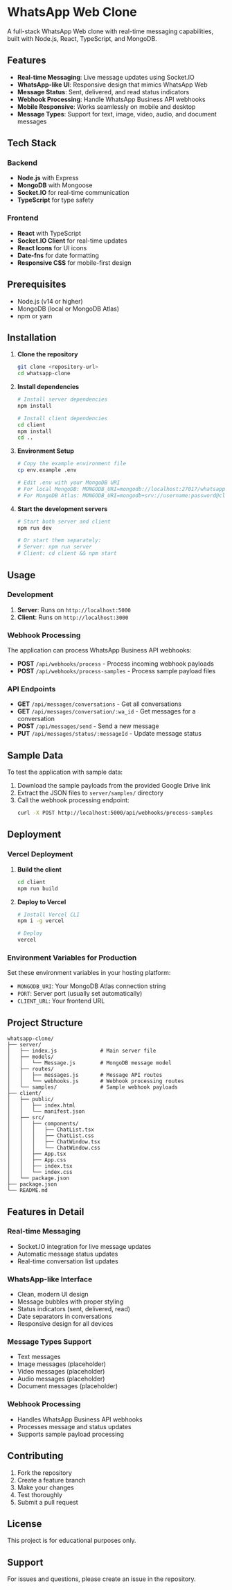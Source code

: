 # WhatsApp Web Clone

A full-stack WhatsApp Web clone with real-time messaging capabilities, built with Node.js, React, TypeScript, and MongoDB.

## Features

- **Real-time Messaging**: Live message updates using Socket.IO
- **WhatsApp-like UI**: Responsive design that mimics WhatsApp Web
- **Message Status**: Sent, delivered, and read status indicators
- **Webhook Processing**: Handle WhatsApp Business API webhooks
- **Mobile Responsive**: Works seamlessly on mobile and desktop
- **Message Types**: Support for text, image, video, audio, and document messages

## Tech Stack

### Backend
- **Node.js** with Express
- **MongoDB** with Mongoose
- **Socket.IO** for real-time communication
- **TypeScript** for type safety

### Frontend
- **React** with TypeScript
- **Socket.IO Client** for real-time updates
- **React Icons** for UI icons
- **Date-fns** for date formatting
- **Responsive CSS** for mobile-first design

## Prerequisites

- Node.js (v14 or higher)
- MongoDB (local or MongoDB Atlas)
- npm or yarn

## Installation

1. **Clone the repository**
   ```bash
   git clone <repository-url>
   cd whatsapp-clone
   ```

2. **Install dependencies**
   ```bash
   # Install server dependencies
   npm install
   
   # Install client dependencies
   cd client
   npm install
   cd ..
   ```

3. **Environment Setup**
   ```bash
   # Copy the example environment file
   cp env.example .env
   
   # Edit .env with your MongoDB URI
   # For local MongoDB: MONGODB_URI=mongodb://localhost:27017/whatsapp
   # For MongoDB Atlas: MONGODB_URI=mongodb+srv://username:password@cluster.mongodb.net/whatsapp
   ```

4. **Start the development servers**
   ```bash
   # Start both server and client
   npm run dev
   
   # Or start them separately:
   # Server: npm run server
   # Client: cd client && npm start
   ```

## Usage

### Development

1. **Server**: Runs on `http://localhost:5000`
2. **Client**: Runs on `http://localhost:3000`

### Webhook Processing

The application can process WhatsApp Business API webhooks:

- **POST** `/api/webhooks/process` - Process incoming webhook payloads
- **POST** `/api/webhooks/process-samples` - Process sample payload files

### API Endpoints

- **GET** `/api/messages/conversations` - Get all conversations
- **GET** `/api/messages/conversation/:wa_id` - Get messages for a conversation
- **POST** `/api/messages/send` - Send a new message
- **PUT** `/api/messages/status/:messageId` - Update message status

## Sample Data

To test the application with sample data:

1. Download the sample payloads from the provided Google Drive link
2. Extract the JSON files to `server/samples/` directory
3. Call the webhook processing endpoint:
   ```bash
   curl -X POST http://localhost:5000/api/webhooks/process-samples
   ```

## Deployment

### Vercel Deployment

1. **Build the client**
   ```bash
   cd client
   npm run build
   ```

2. **Deploy to Vercel**
   ```bash
   # Install Vercel CLI
   npm i -g vercel
   
   # Deploy
   vercel
   ```

### Environment Variables for Production

Set these environment variables in your hosting platform:

- `MONGODB_URI`: Your MongoDB Atlas connection string
- `PORT`: Server port (usually set automatically)
- `CLIENT_URL`: Your frontend URL

## Project Structure

```
whatsapp-clone/
├── server/
│   ├── index.js              # Main server file
│   ├── models/
│   │   └── Message.js        # MongoDB message model
│   ├── routes/
│   │   ├── messages.js       # Message API routes
│   │   └── webhooks.js       # Webhook processing routes
│   └── samples/              # Sample webhook payloads
├── client/
│   ├── public/
│   │   ├── index.html
│   │   └── manifest.json
│   ├── src/
│   │   ├── components/
│   │   │   ├── ChatList.tsx
│   │   │   ├── ChatList.css
│   │   │   ├── ChatWindow.tsx
│   │   │   └── ChatWindow.css
│   │   ├── App.tsx
│   │   ├── App.css
│   │   ├── index.tsx
│   │   └── index.css
│   └── package.json
├── package.json
└── README.md
```

## Features in Detail

### Real-time Messaging
- Socket.IO integration for live message updates
- Automatic message status updates
- Real-time conversation list updates

### WhatsApp-like Interface
- Clean, modern UI design
- Message bubbles with proper styling
- Status indicators (sent, delivered, read)
- Date separators in conversations
- Responsive design for all devices

### Message Types Support
- Text messages
- Image messages (placeholder)
- Video messages (placeholder)
- Audio messages (placeholder)
- Document messages (placeholder)

### Webhook Processing
- Handles WhatsApp Business API webhooks
- Processes message and status updates
- Supports sample payload processing

## Contributing

1. Fork the repository
2. Create a feature branch
3. Make your changes
4. Test thoroughly
5. Submit a pull request

## License

This project is for educational purposes only.

## Support

For issues and questions, please create an issue in the repository. 
